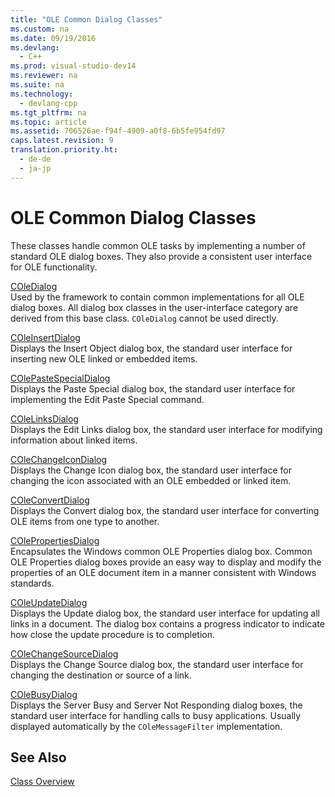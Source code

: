 ```yaml
---
title: "OLE Common Dialog Classes"
ms.custom: na
ms.date: 09/19/2016
ms.devlang: 
  - C++
ms.prod: visual-studio-dev14
ms.reviewer: na
ms.suite: na
ms.technology: 
  - devlang-cpp
ms.tgt_pltfrm: na
ms.topic: article
ms.assetid: 706526ae-f94f-4909-a0f8-6b5fe954fd97
caps.latest.revision: 9
translation.priority.ht: 
  - de-de
  - ja-jp
---
```

# OLE Common Dialog Classes
These classes handle common OLE tasks by implementing a number of standard OLE dialog boxes. They also provide a consistent user interface for OLE functionality.  
  
 [COleDialog](../vs140/COleDialog-Class.md)  
 Used by the framework to contain common implementations for all OLE dialog boxes. All dialog box classes in the user-interface category are derived from this base class. `COleDialog` cannot be used directly.  
  
 [COleInsertDialog](../vs140/COleInsertDialog-Class.md)  
 Displays the Insert Object dialog box, the standard user interface for inserting new OLE linked or embedded items.  
  
 [COlePasteSpecialDialog](../vs140/COlePasteSpecialDialog-Class.md)  
 Displays the Paste Special dialog box, the standard user interface for implementing the Edit Paste Special command.  
  
 [COleLinksDialog](../vs140/COleLinksDialog-Class.md)  
 Displays the Edit Links dialog box, the standard user interface for modifying information about linked items.  
  
 [COleChangeIconDialog](../vs140/COleChangeIconDialog-Class.md)  
 Displays the Change Icon dialog box, the standard user interface for changing the icon associated with an OLE embedded or linked item.  
  
 [COleConvertDialog](../vs140/COleConvertDialog-Class.md)  
 Displays the Convert dialog box, the standard user interface for converting OLE items from one type to another.  
  
 [COlePropertiesDialog](../vs140/COlePropertiesDialog-Class.md)  
 Encapsulates the Windows common OLE Properties dialog box. Common OLE Properties dialog boxes provide an easy way to display and modify the properties of an OLE document item in a manner consistent with Windows standards.  
  
 [COleUpdateDialog](../vs140/COleUpdateDialog-Class.md)  
 Displays the Update dialog box, the standard user interface for updating all links in a document. The dialog box contains a progress indicator to indicate how close the update procedure is to completion.  
  
 [COleChangeSourceDialog](../vs140/COleChangeSourceDialog-Class.md)  
 Displays the Change Source dialog box, the standard user interface for changing the destination or source of a link.  
  
 [COleBusyDialog](../vs140/COleBusyDialog-Class.md)  
 Displays the Server Busy and Server Not Responding dialog boxes, the standard user interface for handling calls to busy applications. Usually displayed automatically by the `COleMessageFilter` implementation.  
  
## See Also  
 [Class Overview](../vs140/Class-Library-Overview.md)